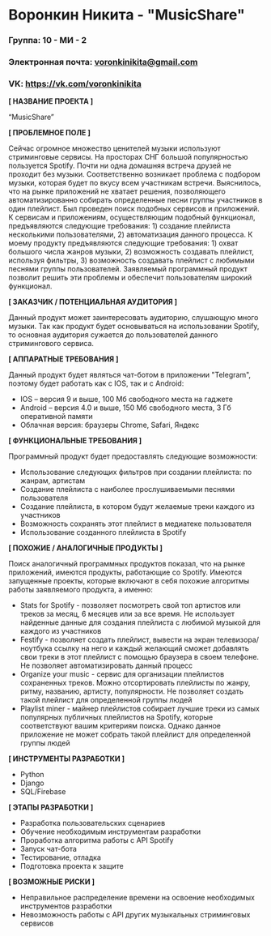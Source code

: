 # Воронкин Никита - "MusicShare"

 ### Группа: 10 - МИ - 2
 ### Электронная почта: voronkinikita@gmail.com
 ### VK: https://vk.com/voronkinikita


 **[ НАЗВАНИЕ ПРОЕКТА ]**

 “MusicShare”

 **[ ПРОБЛЕМНОЕ ПОЛЕ ]**

Сейчас огромное множество ценителей музыки используют стриминговые сервисы. На просторах СНГ большой популярностью пользуется Spotify. Почти ни одна домашняя встреча друзей не проходит без музыки. Соответственно возникает проблема с подбором музыки, которая будет по вкусу всем участникам встречи. Выяснилось, что на рынке приложений не хватает решения, позволяющего автоматизированно собирать определенные песни группы участников в один плейлист. Был проведен поиск подобных сервисов и приложений. К сервисам и приложениям, осуществляющим подобный функционал, предъявляются следующие требования: 1) создание плейлиста несколькими пользователями, 2) автоматизация данного процесса. К моему продукту предъявляются следующие требования: 1) охват большого числа жанров музыки, 2) возможность создавать плейлист, используя фильтры, 3) возможность создавать плейлист с любимыми песнями группы пользователей. Заявляемый программный продукт позволит решить эти проблемы и обеспечит пользователям широкий функционал.

 **[ ЗАКАЗЧИК / ПОТЕНЦИАЛЬНАЯ АУДИТОРИЯ ]**

Данный продукт может заинтересовать аудиторию, слушающую много музыки. Так как продукт будет основываться на использовании Spotify, то основная аудитория сужается до пользователей данного стримингового сервиса.

 **[ АППАРАТНЫЕ ТРЕБОВАНИЯ ]** 

Данный продукт будет являться чат-ботом в приложении "Telegram", поэтому будет работать как с IOS, так и с Android:

 * IOS – версия 9 и выше, 100 Мб свободного места на гаджете
 * Android – версия 4.0 и выше, 150 Мб свободного места, 3 Гб оперативной памяти
 * Облачная версия: браузеры Chrome, Safari, Яндекс

 **[ ФУНКЦИОНАЛЬНЫЕ ТРЕБОВАНИЯ ]**

Программный продукт будет предоставлять следующие возможности:

 * Использование следующих фильтров при создании плейлиста: по жанрам, артистам
 * Создание плейлиста с наиболее прослушиваемыми песнями пользователя
 * Создание плейлиста, в котором будут желаемые треки каждого из участников
 * Возможность сохранять этот плейлист в медиатеке пользователя
 * Использование созданного плейлиста в Spotify

 **[ ПОХОЖИЕ / АНАЛОГИЧНЫЕ ПРОДУКТЫ ]**

Поиск аналогичный программных продуктов показал, что на рынке приложений, имеются продукты, работающие со Spotify. Имеются запущенные проекты, которые включают в себя похожие алгоритмы работы заявляемого продукта, а именно:

 * Stats for Spotify - позволяет посмотреть свой топ артистов или треков за месяц, 6 месяцев или за все время. Не использует найденные данные для создания плейлиста с любимой музыкой для каждого из участников
 * Festify - позволяет создать плейлист, вывести на экран телевизора/ноутбука ссылку на него и каждый желающий сможет добавлять свои треки в этот плейлист с помощью браузера в своем телефоне. Не позволяет автоматизировать данный процесс
 * Organize your music - cервис для организации плейлистов сохраненных треков. Можно отсортировать плейлисты по жанру, ритму, названию, артисту, популярности. Не позволяет создать такой плейлист для определенной группы людей
 * Playlist miner - майнер плейлистов собирает лучшие треки из самых популярных публичных плейлистов на Spotify, которые соответствуют вашим критериям поиска. Однако данное приложение не может собрать такой плейлист для определенной группы людей
 
 **[ ИНСТРУМЕНТЫ РАЗРАБОТКИ ]**

 *	Python
 * Django
 * SQL/Firebase

 **[ ЭТАПЫ РАЗРАБОТКИ ]**

 *	Разработка пользовательских сценариев
 * Обучение необходимым инструментам разработки
 * Проработка алгоритма работы с API Spotify
 * Запуск чат-бота
 *	Тестирование, отладка
 *	Подготовка проекта к защите

 **[ ВОЗМОЖНЫЕ РИСКИ ]**
 
 *	Неправильное распределение времени на освоение необходимых инструментов разработки
 * Невозможность работы с API других музыкальных стриминговых сервисов

